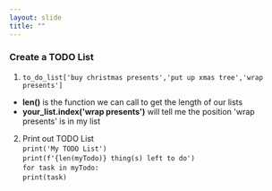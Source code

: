 ```yaml
---
layout: slide
title: ""
---
```

### Create a TODO List

1. `to_do_list['buy christmas presents','put up xmas tree','wrap presents']`

- **len()** is the function we can call to get the length of our lists  
- **your_list.index('wrap presents')** will tell me the position 'wrap presents' is in my list 

2. Print out TODO List <br/>
    `print('My TODO List')` <br/>
    `print(f'{len(myTodo)} thing(s) left to do')` <br/>
    `for task in myTodo:` <br/>
       `print(task)`
